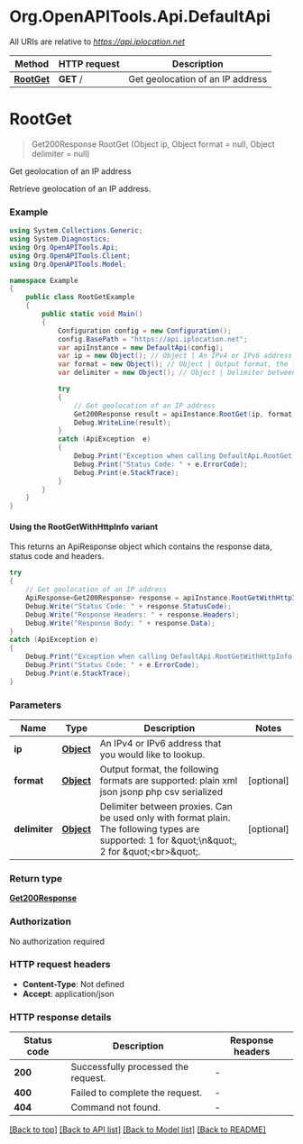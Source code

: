 # Org.OpenAPITools.Api.DefaultApi

All URIs are relative to *https://api.iplocation.net*

| Method | HTTP request | Description |
|--------|--------------|-------------|
| [**RootGet**](DefaultApi.md#rootget) | **GET** / | Get geolocation of an IP address |

<a name="rootget"></a>
# **RootGet**
> Get200Response RootGet (Object ip, Object format = null, Object delimiter = null)

Get geolocation of an IP address

Retrieve geolocation of an IP address. 

### Example
```csharp
using System.Collections.Generic;
using System.Diagnostics;
using Org.OpenAPITools.Api;
using Org.OpenAPITools.Client;
using Org.OpenAPITools.Model;

namespace Example
{
    public class RootGetExample
    {
        public static void Main()
        {
            Configuration config = new Configuration();
            config.BasePath = "https://api.iplocation.net";
            var apiInstance = new DefaultApi(config);
            var ip = new Object(); // Object | An IPv4 or IPv6 address that you would like to lookup.
            var format = new Object(); // Object | Output format, the following formats are supported: plain xml json jsonp php csv serialized (optional) 
            var delimiter = new Object(); // Object | Delimiter between proxies. Can be used only with format plain. The following types are supported: 1 for \"\\n\", 2 for \"<br>\". (optional) 

            try
            {
                // Get geolocation of an IP address
                Get200Response result = apiInstance.RootGet(ip, format, delimiter);
                Debug.WriteLine(result);
            }
            catch (ApiException  e)
            {
                Debug.Print("Exception when calling DefaultApi.RootGet: " + e.Message);
                Debug.Print("Status Code: " + e.ErrorCode);
                Debug.Print(e.StackTrace);
            }
        }
    }
}
```

#### Using the RootGetWithHttpInfo variant
This returns an ApiResponse object which contains the response data, status code and headers.

```csharp
try
{
    // Get geolocation of an IP address
    ApiResponse<Get200Response> response = apiInstance.RootGetWithHttpInfo(ip, format, delimiter);
    Debug.Write("Status Code: " + response.StatusCode);
    Debug.Write("Response Headers: " + response.Headers);
    Debug.Write("Response Body: " + response.Data);
}
catch (ApiException e)
{
    Debug.Print("Exception when calling DefaultApi.RootGetWithHttpInfo: " + e.Message);
    Debug.Print("Status Code: " + e.ErrorCode);
    Debug.Print(e.StackTrace);
}
```

### Parameters

| Name | Type | Description | Notes |
|------|------|-------------|-------|
| **ip** | [**Object**](Object.md) | An IPv4 or IPv6 address that you would like to lookup. |  |
| **format** | [**Object**](Object.md) | Output format, the following formats are supported: plain xml json jsonp php csv serialized | [optional]  |
| **delimiter** | [**Object**](Object.md) | Delimiter between proxies. Can be used only with format plain. The following types are supported: 1 for \&quot;\\n\&quot;, 2 for \&quot;&lt;br&gt;\&quot;. | [optional]  |

### Return type

[**Get200Response**](Get200Response.md)

### Authorization

No authorization required

### HTTP request headers

 - **Content-Type**: Not defined
 - **Accept**: application/json


### HTTP response details
| Status code | Description | Response headers |
|-------------|-------------|------------------|
| **200** | Successfully processed the request. |  -  |
| **400** | Failed to complete the request. |  -  |
| **404** | Command not found. |  -  |

[[Back to top]](#) [[Back to API list]](../README.md#documentation-for-api-endpoints) [[Back to Model list]](../README.md#documentation-for-models) [[Back to README]](../README.md)

